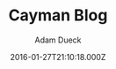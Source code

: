 ---
title: Cayman Blog
github: https://github.com/adueck/cayman-blog
demo: https://adueck.github.io/cayman-blog/
author: Adam Dueck
ssg:
  - Jekyll
cms:
  - No Cms
date: 2016-01-27T21:10:18.000Z
description: >-
  A Jekyll blog template made for simple, readable snippets of your brain
  drippings.
stale: false
---